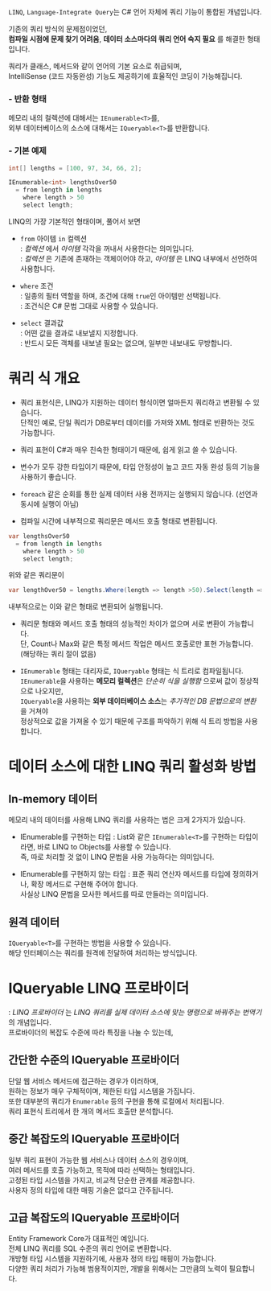 `LINQ`, `Language-Integrate Query`는 C# 언어 자체에 쿼리 기능이 통합된 개념입니다.     

기존의 쿼리 방식의 문제점이었던,      
**컴파일 시점에 문제 찾기 어려움**, **데이터 소스마다의 쿼리 언어 숙지 필요** 를 해결한 형태입니다. 

쿼리가 클래스, 메서드와 같이 언어의 기본 요소로 취급되며,     
IntelliSense (코드 자동완성) 기능도 제공하기에 효율적인 코딩이 가능해집니다.  

### - 반환 형태       
메모리 내의 컬렉션에 대해서는 `IEnumerable<T>`를,     
외부 데이터베이스의 소스에 대해서는 `IQueryable<T>`를 반환합니다.   

### - 기본 예제
```cs
int[] lengths = [100, 97, 34, 66, 2];

IEnumerable<int> lengthsOver50
  = from length in lengths
    where length > 50
    select length;
```
LINQ의 가장 기본적인 형태이며, 풀어서 보면
-  `from` 아이템 `in` 컬렉션      
: _컬렉션_ 에서 _아이템_ 각각을 꺼내서 사용한다는 의미입니다.      
: _컬렉션_ 은 기존에 존재하는 객체이어야 하고, _아이템_ 은 LINQ 내부에서 선언하여 사용합니다.

- `where` 조건           
: 일종의 필터 역할을 하며, 조건에 대해 `true`인 아이템만 선택됩니다.      
: 조건식은 C# 문법 그대로 사용할 수 있습니다.

- `select` 결과값       
: 어떤 값을 결과로 내보낼지 지정합니다.       
: 반드시 모든 객체를 내보낼 필요는 없으며, 일부만 내보내도 무방합니다.

# 쿼리 식 개요
- 쿼리 표현식은, LINQ가 지원하는 데이터 형식이면 얼마든지 쿼리하고 변환될 수 있습니다.     
단적인 예로, 단일 쿼리가 DB로부터 데이터를 가져와 XML 형태로 반환하는 것도 가능합니다.

- 쿼리 표현이 C#과 매우 친숙한 형태이기 때문에, 쉽게 읽고 쓸 수 있습니다.

- 변수가 모두 강한 타입이기 때문에, 타입 안정성이 높고 코드 자동 완성 등의 기능을 사용하기 좋습니다.

- `foreach` 같은 순회를 통한 실제 데이터 사용 전까지는 실행되지 않습니다. (선언과 동시에 실행이 아님)

- 컴파일 시간에 내부적으로 쿼리문은 메서드 호출 형태로 변환됩니다.
```cs
var lengthsOver50
  = from length in lengths
    where length > 50
    select length;
```
위와 같은 쿼리문이
```cs
var lengthOver50 = lengths.Where(length => length >50).Select(length => length);
```
내부적으로는 이와 같은 형태로 변환되어 실행됩니다. 

- 쿼리문 형태와 메서드 호출 형태의 성능적인 차이가 없으며 서로 변환이 가능합니다.       
단, Count나 Max와 같은 특정 메서드 작업은 메서드 호출로만 표현 가능합니다. (해당하는 쿼리 절이 없음)

- `IEnumerable` 형태는 대리자로, `IQueryable` 형태는 식 트리로 컴파일됩니다.      
`IEnumerable`을 사용하는 **메모리 컬렉션**은 _단순히 식을 실행함_ 으로써 값이 정상적으로 나오지만,       
`IQueryable`을 사용하는 **외부 데이터베이스 소스**는 _추가적인 DB 문법으로의 변환_ 을 거쳐야     
정상적으로 값을 가져올 수 있기 때문에 구조를 파악하기 위해 식 트리 방법을 사용합니다.

# 데이터 소스에 대한 LINQ 쿼리 활성화 방법
## In-memory 데이터
메모리 내의 데이터를 사용해 LINQ 쿼리를 사용하는 법은 크게 2가지가 있습니다.    

- IEnumerable<T>를 구현하는 타입
: List와 같은 `IEnumerable<T>`를 구현하는 타입이라면, 바로 LINQ to Objects를 사용할 수 있습니다.        
즉, 따로 처리할 것 없이 LINQ 문법을 사용 가능하다는 의미입니다.

- IEnumerable<T>를 구현하지 않는 타입
: 표준 쿼리 연산자 메서드를 타입에 정의하거나, 확장 메서드로 구현해 주어야 합니다.       
사실상 LINQ 문법을 모사한 메서드를 따로 만들라는 의미입니다.     
## 원격 데이터
`IQueryable<T>`를 구현하는 방법을 사용할 수 있습니다.     
해당 인터페이스는 쿼리를 원격에 전달하여 처리하는 방식입니다.     

 # IQueryable LINQ 프로바이더
 : _LINQ 프로바이더_ 는 _LINQ 쿼리를 실제 데이터 소스에 맞는 명령으로 바꿔주는 번역기_ 의 개념입니다.       
 프로바이더의 복잡도 수준에 따라 특징을 나눌 수 있는데,   

 ## 간단한 수준의 IQueryable 프로바이더
 단일 웹 서비스 메서드에 접근하는 경우가 이러하며,     
 원하는 정보가 매우 구체적이며, 제한된 타입 시스템을 가집니다.      
 또한 대부분의 쿼리가 `Enumerable` 등의 구현을 통해 로컬에서 처리됩니다.     
 쿼리 표현식 트리에서 한 개의 메서드 호출만 분석합니다.     

 ## 중간 복잡도의 IQueryable 프로바이더
 일부 쿼리 표현이 가능한 웹 서비스나 데이터 소스의 경우이며,     
 여러 메서드를 호출 가능하고, 목적에 따라 선택하는 형태입니다.     
 고정된 타입 시스템을 가지고, 비교적 단순한 관계를 제공합니다.     
 사용자 정의 타입에 대한 매핑 기술은 없다고 간주됩니다.    

 ## 고급 복잡도의 IQueryable 프로바이더
 Entity Framework Core가 대표적인 예입니다.      
 전체 LINQ 쿼리를 SQL 수준의 쿼리 언어로 변환합니다.     
 개방형 타입 시스템을 지원하기에, 사용자 정의 타입 매핑이 가능합니다.     
 다양한 쿼리 처리가 가능해 범용적이지만, 개발을 위해서는 그만큼의 노력이 필요합니다. 
